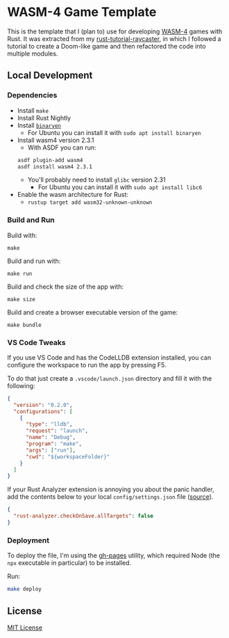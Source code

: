 # WASM-4 Game Template

This is the template that I (plan to) use for developing [WASM-4](wasm4.org/) games with Rust. It was extracted from my [rust-tutorial-raycaster](https://github.com/rhian-cs/rust-tutorial-raycaster), in which I followed a tutorial to create a Doom-like game and then refactored the code into multiple modules.

## Local Development

### Dependencies

- Install `make`
- Install Rust Nightly
- Install [`binaryen`](https://github.com/WebAssembly/binaryen)
  - For Ubuntu you can install it with `sudo apt install binaryen`
- Install wasm4 version 2.3.1
  - With ASDF you can run:
  ```sh
  asdf plugin-add wasm4
  asdf install wasm4 2.3.1
  ```
  - You'll probably need to install `glibc` version 2.31
    - For Ubuntu you can install it with `sudo apt install libc6`
- Enable the wasm architecture for Rust:
  - `rustup target add wasm32-unknown-unknown`

### Build and Run

Build with:

```
make
```

Build and run with:

```
make run
```

Build and check the size of the app with:

```
make size
```

Build and create a browser executable version of the game:

```
make bundle
```

### VS Code Tweaks

If you use VS Code and has the CodeLLDB extension installed, you can configure the workspace to run the app by pressing F5.

To do that just create a `.vscode/launch.json` directory and fill it with the following:

```json
{
  "version": "0.2.0",
  "configurations": [
    {
      "type": "lldb",
      "request": "launch",
      "name": "Debug",
      "program": "make",
      "args": ["run"],
      "cwd": "${workspaceFolder}"
    }
  ]
}
```

If your Rust Analyzer extension is annoying you about the panic handler, add the contents below to your local `config/settings.json` file ([source](https://github.com/rust-lang/rust-analyzer/issues/3801#issuecomment-1166269464)).

```json
{
  "rust-analyzer.checkOnSave.allTargets": false
}
```

### Deployment

To deploy the file, I'm using the [gh-pages](https://github.com/tschaub/gh-pages) utility, which required Node (the `npx` executable in particular) to be installed.

Run:

```sh
make deploy
```

## License

[MIT License](https://choosealicense.com/licenses/mit/)
